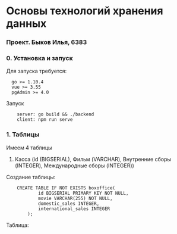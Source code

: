 # Основы технологий хранения данных

### Проект. Быков Илья, 6383

### 0. Установка и запуск

Для запуска требуется:
```
  go >= 1.10.4
  vue >= 3.55
  pgAdmin >= 4.0
```

Запуск

```
    server: go build && ./backend
    client: npm run serve
```
### 1. Таблицы

Имеем 4 таблицы 

1. Касса (id (BIGSERIAL), Фильм (VARCHAR), Внутренние сборы (INTEGER), Международные сборы (INTEGER))

Создание таблицы:

```
    CREATE TABLE IF NOT EXISTS boxoffice(
            id BIGSERIAL PRIMARY KEY NOT NULL,
    		movie VARCHAR(255) NOT NULL,
    		domestic_sales INTEGER,
    		international_sales INTEGER
        );
```

Таблица:

